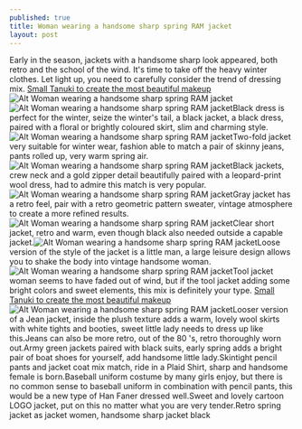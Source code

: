 ```yaml
---
published: true
title: Woman wearing a handsome sharp spring RAM jacket
layout: post
---
```

Early in the season, jackets with a handsome sharp look appeared, both retro and the school of the wind. It\'s time to take off the heavy winter clothes. Let light up, you need to carefully consider the trend of dressing mix. [Small Tanuki to create the most beautiful makeup](http://www.faybag.com/2016/02/15/small-tanuki-to-create-the-most-beautiful-makeup-freeze-a-moment-of-bliss/)![Alt Woman wearing a handsome sharp spring RAM jacket](https://c2.staticflickr.com/2/1664/25014148160_abe6b2cf18_z.jpg)![Alt Woman wearing a handsome sharp spring RAM jacket](https://c2.staticflickr.com/2/1555/25014155460_4516f5d9f6_z.jpg)Black dress is perfect for the winter, seize the winter\'s tail, a black jacket, a black dress, paired with a floral or brightly coloured skirt, slim and charming style.![Alt Woman wearing a handsome sharp spring RAM jacket](https://c2.staticflickr.com/2/1611/24683008953_9ec093d68b_z.jpg)Two-fold jacket very suitable for winter wear, fashion able to match a pair of skinny jeans, pants rolled up, very warm spring air.![Alt Woman wearing a handsome sharp spring RAM jacket](https://c2.staticflickr.com/2/1651/24683016003_26ef725cb3_z.jpg)Black jackets, crew neck and a gold zipper detail beautifully paired with a leopard-print wool dress, had to admire this match is very popular.![Alt Woman wearing a handsome sharp spring RAM jacket](https://c2.staticflickr.com/2/1540/25191543412_b27be6354b_z.jpg)Gray jacket has a retro feel, pair with a retro geometric pattern sweater, vintage atmosphere to create a more refined results.![Alt Woman wearing a handsome sharp spring RAM jacket](https://c2.staticflickr.com/2/1707/25191550652_56b88e9ed9_z.jpg)Clear short jacket, retro and warm, even though black also needed outside a capable jacket.![Alt Woman wearing a handsome sharp spring RAM jacket](https://c2.staticflickr.com/2/1586/24942134179_debc0fcb4f_z.jpg)Loose version of the style of the jacket is a little man, a large leisure design allows you to shake the body into vintage handsome woman.![Alt Woman wearing a handsome sharp spring RAM jacket](https://c2.staticflickr.com/2/1676/25014206280_25659cf49c_z.jpg)Tool jacket woman seems to have faded out of wind, but if the tool jacket adding some bright colors and sweet elements, this mix is definitely your type. [Small Tanuki to create the most beautiful makeup](http://www.faybag.com/2016/02/15/small-tanuki-to-create-the-most-beautiful-makeup-freeze-a-moment-of-bliss/)![Alt Woman wearing a handsome sharp spring RAM jacket](https://c2.staticflickr.com/2/1603/25216704831_ee371c6584_z.jpg)Looser version of a Jean jacket, inside the plush texture adds a warm, lovely wool skirts with white tights and booties, sweet little lady needs to dress up like this.Jeans can also be more retro, out of the 80 \'s, retro thoroughly worn out.Army green jackets paired with black suits, early spring adds a bright pair of boat shoes for yourself, add handsome little lady.Skintight pencil pants and jacket coat mix match, ride in a Plaid Shirt, sharp and handsome female is born.Baseball uniform costume by many girls enjoy, but there is no common sense to baseball uniform in combination with pencil pants, this would be a new type of Han Faner dressed well.Sweet and lovely cartoon LOGO jacket, put on this no matter what you are very tender.Retro spring jacket as jacket women, handsome sharp jacket black